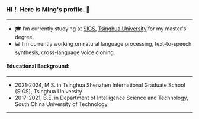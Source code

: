 ### Hi！ Here is Ming's profile. 👋

------

<!--
**MingTHU/MingTHU** is a ✨ _special_ ✨ repository because its `README.md` (this file) appears on your GitHub profile.
-->

- 🎓 I’m currently studying at [SIGS](https://www.sigs.tsinghua.edu.cn/), [Tsinghua University](https://www.tsinghua.edu.cn/) for my master's degree.  
- 💻 I’m currently working on natural language processing, text-to-speech synthesis, cross-language voice cloning.

#### Educational Background:

------

- 2021-2024, M.S. in Tsinghua Shenzhen International Graduate School (SIGS), Tsinghua University
- 2017-2021, B.E. in Department of Intelligence Science and Technology, South China University of Technology

------
